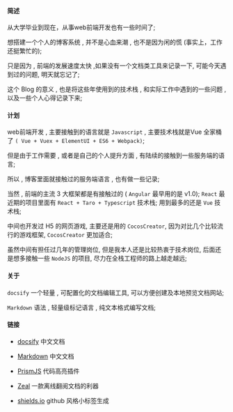 #### 简述

从大学毕业到现在，从事web前端开发也有一些时间了;
    
想搭建一个个人的博客系统 , 并不是心血来潮 , 也不是因为闲的慌 (事实上，工作还挺繁忙的);

只是因为 , 前端的发展速度太快 ,如果没有一个文档类工具来记录一下, 可能今天遇到过的问题, 明天就忘记了;

这个 Blog 的意义 , 也是将这些年使用到的技术栈 , 和实际工作中遇到的一些问题 , 以及一些个人心得记录下来;

#### 计划

web前端开发 , 主要接触到的语言就是 ` Javascript ` , 主要技术栈就是Vue 全家桶了 ` ( Vue + Vuex + ElementUI + ES6 + Webpack) `;

但是由于工作需要 , 或者是自己的个人提升方面 , 有陆续的接触到一些服务端的语言;

所以 , 博客里面就接触过的服务端语言 , 也有做一些记录;

当然 , 前端的主流 3 大框架都是有接触过的 ( ` Angular ` 最早用的是 v1.0);  ` React ` 最近期的项目里面有 `React + Taro + Typescript` 技术栈; 用到最多的还是 `Vue` 技术栈;

中间也开发过 H5 的网页游戏, 主要还是用的 `CocosCreator`, 因为对比几个比较流行的游戏框架, `CocosCreator` 更加适合;  

虽然中间有担任过几年的管理岗位, 但是我本人还是比较热衷于技术岗位, 后面还是想多接触一些 `NodeJS` 的项目, 尽力在全栈工程师的路上越走越远;

#### 关于

` docsify ` 一个轻量 , 可配置化的文档编辑工具, 可以方便创建及本地预览文档网站;

` Markdown ` 语法 , 轻量级标记语言 , 纯文本格式编写文档;


#### 链接

 - [docsify](https://docsify.js.org/#/) 中文文档

 - [Markdown](http://xianbai.me/learn-md/index.html) 中文文档

 - [PrismJS](https://github.com/PrismJS/prism/tree/gh-pages/components) 代码高亮插件

 - [Zeal](https://zealdocs.org/) 一款离线翻阅文档的利器

 - [shields.io](https://shields.io/) github 风格小标签生成

